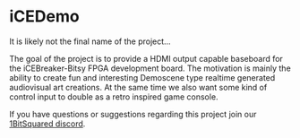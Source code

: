 # iCEDemo

It is likely not the final name of the project...

The goal of the project is to provide a HDMI output capable baseboard for the
iCEBreaker-Bitsy FPGA development board. The motivation is mainly the ability
to create fun and interesting Demoscene type realtime generated audiovisual art
creations. At the same time we also want some kind of control input to double
as a retro inspired game console.

If you have questions or suggestions regarding this project join our
[1BitSquared discord](https://1bitsquared.com/pages/chat).
